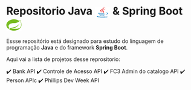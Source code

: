 # Repositorio __Java__ <img align="center" alt="Java" height="30" width="40" src="https://github.com/devicons/devicon/blob/master/icons/java/java-original.svg"> & __Spring   Boot__<img align="center" alt="Spring Boot" height="30" width="40" src="https://github.com/devicons/devicon/blob/master/icons/spring/spring-original.svg"> 




Essse repositório está designado para estudo do linguagem de programação __Java__ e do framework __Spring Boot__.

Aqui vai a lista de projetos desse reprositorio:

:heavy_check_mark: Bank API
:heavy_check_mark: Controle de Acesso API
:heavy_check_mark: FC3 Admin do catalogo API
:heavy_check_mark: Person APIc
:heavy_check_mark: Phillips Dev Week API
